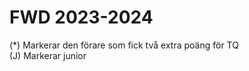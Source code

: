 # FWD 2023-2024



(*) Markerar den förare som fick två extra poäng för TQ </br>
(J) Markerar junior

